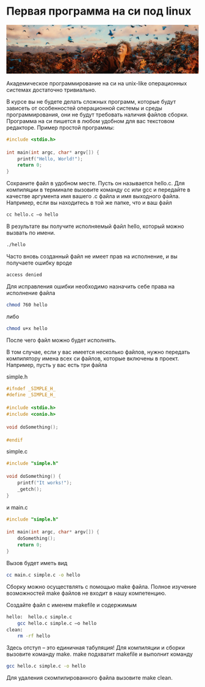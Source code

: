 # Первая программа на си под linux

![04](/LearnCinfo/Pictures/04_01.PNG)

Академическое программирование на си на unix-like операционных системах достаточно тривиально. 

В курсе вы не будете делать сложных программ, которые будут зависеть от особенностей операционной системы и среды программирования, они не будут требовать наличия файлов сборки. Программа на си пишется в любом удобном для вас текстовом редакторе. Пример простой программы:

```c
#include <stdio.h>
  
int main(int argc, char* argv[]) {
    printf("Hello, World!");
    return 0;
}
```

Сохраните файл в удобном месте. Пусть он называется hello.c. Для компиляции в терминале вызовите команду cc или gcc и передайте в качестве аргумента имя вашего .c файла и имя выходного файла. Например, если вы находитесь в той же папке, что и ваш файл

```bash
сc hello.c –o hello
```

В результате вы получите исполняемый файл hello, который можно вызвать по имени.

```bash
./hello
```

Часто вновь созданный файл не имеет прав на исполнение, и вы получаете ошибку вроде

```bash
access denied
```

Для исправления ошибки необходимо назначить себе права на исполнение файла

```bash
chmod 760 hello
```

либо

```bash
chmod u+x hello
```

После чего файл можно будет исполнять.

В том случае, если у вас имеется несколько файлов, нужно передать компилятору имена всех си файлов, которые включены в проект. Например, пусть у вас есть три файла

simple.h

```c
#ifndef _SIMPLE_H_
#define _SIMPLE_H_
  
#include <stdio.h>
#include <conio.h>
  
void doSomething();
  
#endif
```

simple.c

```c
#include "simple.h"
  
void doSomething() {
    printf("It works!");
    _getch();
}
```

и main.c

```c
#include "simple.h"
  
int main(int argc, char* argv[]) {
    doSomething();
    return 0;
}
```

Вызов будет иметь вид

```bash
cc main.c simple.c -o hello
```

Сборку можно осуществлять с помощью make файла. Полное изучение возможностей make файлов не входит в нашу компетенцию.

Создайте файл с именем makefile и содержимым

```bash
hello:  hello.c simple.c
    gcc hello.c simple.c –o hello
clean:
    rm -rf hello
```

Здесь отступ – это единичная табуляция! Для компиляции и сборки вызовите команду make. make подхватит makefile и выполнит команду

```bash
gcc hello.c simple.c -o hello
```

Для удаления скомпилированного файла вызовите make clean.